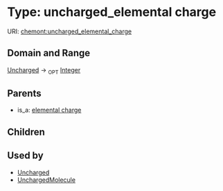 
# Type: uncharged_elemental charge




URI: [chemont:uncharged_elemental_charge](http://w3id.org/chemontuncharged_elemental_charge)


## Domain and Range

[Uncharged](Uncharged.md) ->  <sub>OPT</sub> [Integer](types/Integer.md)

## Parents

 *  is_a: [elemental charge](elemental_charge.md)

## Children


## Used by

 * [Uncharged](Uncharged.md)
 * [UnchargedMolecule](UnchargedMolecule.md)
